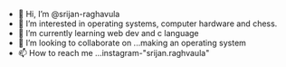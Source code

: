 - 👋 Hi, I’m @srijan-raghavula
- 👀 I’m interested in operating systems, computer hardware and chess.
- 🌱 I’m currently learning web dev and c language
- 💞️ I’m looking to collaborate on ...making an operating system
- 📫 How to reach me ...instagram-"srijan.raghvaula"

<!---
srijan-raghavula/srijan-raghavula is a ✨ special ✨ repository because its `README.md` (this file) appears on your GitHub profile.
You can click the Preview link to take a look at your changes.
--->
